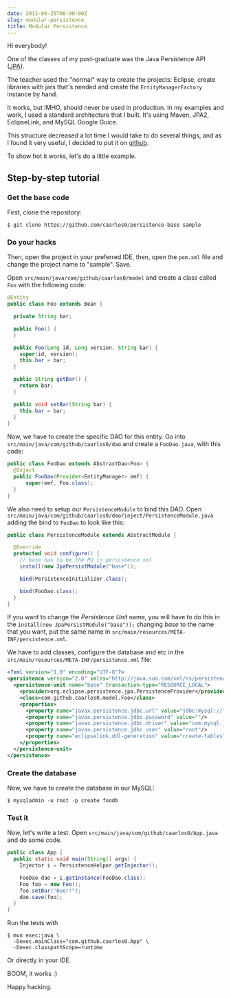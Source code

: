 ```yaml
---
date: 2012-06-25T00:00:00Z
slug: modular-persistence
title: Modular Persistence
---
```


Hi everybody!

One of the classes of my post-graduate was the Java Persistence API
([JPA](http://jcp.org/en/jsr/detail?id=317)).

The teacher used the "normal" way to create the projects: Eclipse,
create libraries with jars that's needed and create the
`EntityManagerFactory` instance by hand.

It works, but IMHO, should never be used in production. In my examples and
work, I used a standard architecture that I built. It's using Maven, JPA2,
EclipseLink, and MySQL Google Guice.

This structure decreased a lot time I would take to do several things, and
as I found it very useful, I decided to put it on
[github](https://github.com/caarlos0/persistence-base).

To show hot it works, let's do a little example.

## Step-by-step tutorial

### Get the base code

First, clone the repository:

```console
$ git clone https://github.com/caarlos0/persistence-base sample
```

### Do your hacks

Then, open the project in your preferred IDE, then, open the `pom.xml`
file and change the project name to "sample". Save.

Open `src/main/java/com/github/caarlos0/model` and create a class called
`Foo` with the following code:

```java
@Entity
public class Foo extends Bean {

  private String bar;

  public Foo() {
  }

  public Foo(Long id, Long version, String bar) {
    super(id, version);
    this.bar = bar;
  }

  public String getBar() {
    return bar;
  }

  public void setBar(String bar) {
    this.bar = bar;
  }
}
```

Now, we have to create the specific DAO for this entity. Go into
`src/main/java/com/github/caarlos0/dao` and create a `FooDao.java`, with
this code:

```java
public class FooDao extends AbstractDao<Foo> {
  @Inject
  public FooDao(Provider<EntityManager> emf) {
      super(emf, Foo.class);
  }
}
```

We also need to setup our `PersistenceModule` to bind this DAO. Open
`src/main/java/com/github/caarlos0/dao/inject/PersistenceModule.java` adding
the bind to `FooDao` to look like this:

```java
public class PersistenceModule extends AbstractModule {

  @Override
  protected void configure() {
    // base has to be the PU in persistence.xml
    install(new JpaPersistModule("base"));

    bind(PersistenceInitializer.class);

    bind(FooDao.class);
  }
}
```

If you want to change the _Persistence Unit_ name, you will have to do this in
the `install(new JpaPersistModule("base"));` changing _base_ to the name that
you want, put the same name in `src/main/resources/META-INF/persistence.xml`.

We have to add classes, configure the database and etc in the
`src/main/resources/META-INF/persistence.xml` file:

```xml
<?xml version="1.0" encoding="UTF-8"?>
<persistence version="2.0" xmlns="http://java.sun.com/xml/ns/persistence" xmlns:xsi="http://www.w3.org/2001/XMLSchema-instance" xsi:schemaLocation="http://java.sun.com/xml/ns/persistence http://java.sun.com/xml/ns/persistence/persistence_2_0.xsd">
  <persistence-unit name="base" transaction-type="RESOURCE_LOCAL">
    <provider>org.eclipse.persistence.jpa.PersistenceProvider</provider>
    <class>com.github.caarlos0.model.Foo</class>
    <properties>
      <property name="javax.persistence.jdbc.url" value="jdbc:mysql://localhost:3306/foodb"/>
      <property name="javax.persistence.jdbc.password" value=""/>
      <property name="javax.persistence.jdbc.driver" value="com.mysql.jdbc.Driver"/>
      <property name="javax.persistence.jdbc.user" value="root"/>
      <property name="eclipselink.ddl-generation" value="create-tables"/>
    </properties>
  </persistence-unit>
</persistence>
```

### Create the database

Now, we have to create the database in our MySQL:

```console
$ mysqladmin -u root -p create foodb
```

### Test it

Now, let's write a test. Open `src/main/java/com/github/caarlos0/App.java`
and do some code.

```java
public class App {
  public static void main(String[] args) {
    Injector i = PersistenceHelper.getInjector();

    FooDao dao = i.getInstance(FooDao.class);
    Foo foo = new Foo();
    foo.setBar("Beer!");
    dao.save(foo);
  }
}
```

Run the tests with

```console
$ mvn exec:java \
  -Dexec.mainClass="com.github.caarlos0.App" \
  -Dexec.classpathScope=runtime
```

Or directly in your IDE.

BOOM, it works :)

Happy hacking.
